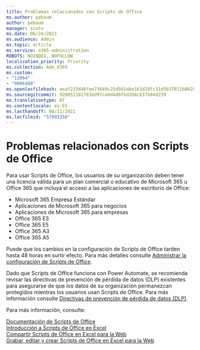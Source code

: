 ```yaml
---
title: Problemas relacionados con Scripts de Office
ms.author: pebaum
author: pebaum
manager: scotv
ms.date: 06/24/2021
ms.audience: Admin
ms.topic: article
ms.service: o365-administration
ROBOTS: NOINDEX, NOFOLLOW
localization_priority: Priority
ms.collection: Adm_O365
ms.custom:
- "12064"
- "9006408"
ms.openlocfilehash: eeaf233d46fee73649c25d501abe161d28fc31d5b37011b862876f6fd34f0140
ms.sourcegitcommit: 920051182781bd97ce4d4d6fbd268cb37b84d239
ms.translationtype: HT
ms.contentlocale: es-ES
ms.lasthandoff: 08/11/2021
ms.locfileid: "57893256"
---
```

# <a name="issues-related-to-office-scripts"></a>Problemas relacionados con Scripts de Office

Para usar Scripts de Office, los usuarios de su organización deben tener una licencia válida para un plan comercial o educativo de Microsoft 365 u Office 365 que incluya el acceso a las aplicaciones de escritorio de Office:

- Microsoft 365 Empresa Estándar
- Aplicaciones de Microsoft 365 para negocios
- Aplicaciones de Microsoft 365 para empresas
- Office 365 E3
- Office 365 E5
- Office 365 A3
- Office 365 A5

Puede que los cambios en la configuración de Scripts de Office tarden hasta 48 horas en surtir efecto. Para más detalles consulte [Administrar la configuración de Scripts de Office](https://docs.microsoft.com/microsoft-365/admin/manage/manage-office-scripts-settings).

Dado que Scripts de Office funciona con Power Automate, se recomienda revisar las directivas de prevención de pérdida de datos (DLP) existentes para asegurarse de que los datos de su organización permanezcan protegidos mientras los usuarios usan ‎Scripts de Office. Para más información consulte [Directivas de prevención de pérdida de datos (DLP)](https://docs.microsoft.com/power-automate/prevent-data-loss).

Para más información, consulte:

[Documentación de Scripts de Office](https://docs.microsoft.com/office/dev/scripts/)<br/>
[Introducción a Scripts de Office en Excel](https://support.microsoft.com/office/introduction-to-office-scripts-in-excel-9fbe283d-adb8-4f13-a75b-a81c6baf163a)<br/>
[Compartir Scripts de Office en Excel para la Web](https://support.microsoft.com/office/sharing-office-scripts-in-excel-for-the-web-226eddbc-3a44-4540-acfe-fccda3d1122b)<br/>
[Grabar, editar y crear Scripts de Office en Excel para la Web](https://docs.microsoft.com/office/dev/scripts/tutorials/excel-tutorial)